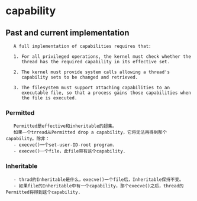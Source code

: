 # capability
##    Past and current implementation
       A full implementation of capabilities requires that:

       1. For all privileged operations, the kernel must check whether the
          thread has the required capability in its effective set.

       2. The kernel must provide system calls allowing a thread's
          capability sets to be changed and retrieved.

       3. The filesystem must support attaching capabilities to an
          executable file, so that a process gains those capabilities when
          the file is executed.

### Permitted
       Permitted是effective和inheritable的超集。
       如果一个trread从Permitted drop a capability，它将无法再得到那个capability。除非：
       - execve()一个set-user-ID-root program.
       - execve()一个file，此file带有这个capability.
### Inheritable
       - thrad的Inheritable是什么，execve()一个file后，Inheritable保持不变。
       - 如果file的Inheritable中有一个capability，那个execve()之后，thread的Permitted将得到这个capability.
   
